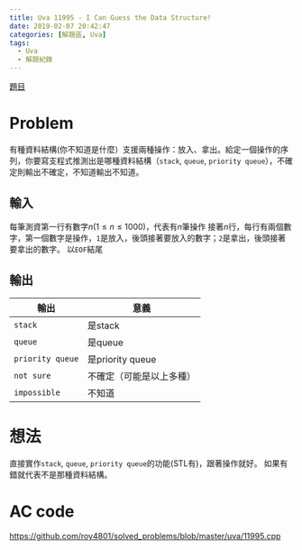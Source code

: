 ```yaml
---
title: Uva 11995 - I Can Guess the Data Structure!
date: 2019-02-07 20:42:47
categories: [解題區, Uva]
tags:
  - Uva
  - 解題紀錄
---
```


[題目](https://uva.onlinejudge.org/index.php?option=com_onlinejudge&Itemid=8&page=show_problem&problem=3146)

# Problem

有種資料結構(你不知道是什麼）支援兩種操作：放入、拿出。給定一個操作的序列，你要寫支程式推測出是哪種資料結構（`stack`, `queue`, `priority queue`），不確定則輸出不確定，不知道輸出不知道。

## 輸入

每筆測資第一行有數字$n$($1 \le n \le{1000}$)，代表有$n$筆操作
接著$n$行，每行有兩個數字，第一個數字是操作，`1`是放入，後頭接著要放入的數字；`2`是拿出，後頭接著要拿出的數字。
以`EOF`結尾

## 輸出

| 輸出 | 意義 |
| -- | -- |
| `stack` | 是stack |
| `queue` | 是queue |
| `priority queue` | 是priority queue |
| `not sure` | 不確定（可能是以上多種） |
| `impossible` | 不知道 |

# 想法

直接實作`stack`, `queue`, `priority queue`的功能(STL有)，跟著操作就好。
如果有錯就代表不是那種資料結構。

# AC code

https://github.com/roy4801/solved_problems/blob/master/uva/11995.cpp




